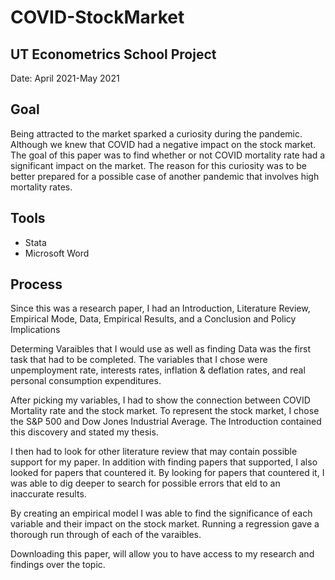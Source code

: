 # COVID-StockMarket

## UT Econometrics School Project
Date: April 2021-May 2021


## Goal
Being attracted to the market sparked a curiosity during the pandemic. Although we knew that COVID had a negative impact on the stock market. The goal of this paper was to find whether or not COVID mortality rate had a significant impact on the market. The reason for this curiosity was to be better prepared for a possible case of another pandemic that involves high mortality rates. 

## Tools
- Stata
- Microsoft Word

## Process
Since this was a research paper, I had an Introduction, Literature Review, Empirical Mode, Data, Empirical Results, and a Conclusion and Policy Implications

Determing Varaibles that I would use as well as finding Data was the first task that had to be completed. The variables that I chose were unpemployment rate, interests rates, inflation & deflation rates, and real personal consumption expenditures. 

After picking my variables, I had to show the connection between COVID Mortality rate and the stock market. To represent the stock market, I chose the S&P 500 and Dow Jones Industrial Average. The Introduction contained this discovery and stated my thesis.

I then had to look for other literature review that may contain possible support for my paper. In addition with finding papers that supported, I also looked for papers that countered it. By looking for papers that countered it, I was able to dig deeper to search for possible errors that eld to an inaccurate results.

By creating an empirical model I was able to find the significance of each variable and their impact on the stock market. Running a regression gave a thorough run through of each of the varaibles.

Downloading this paper, will allow you to have access to my research and findings over the topic.
